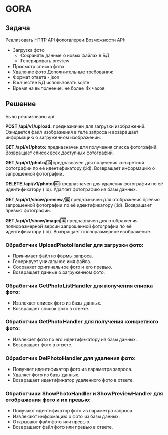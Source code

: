 # GORA

## Задача
Реализовать HTTP API фотогалереи
Возможности API:
- Загрузка фото
  - Сохранять данные о новых файлах в БД
  - Генерировать preview
- Просмотр списка фото
- Удаление фото
Дополнительные требования:
- Формат ответа - json
- В качестве БД использовать sqlite
- Время на выполнение: не более 4х часов


## Решение
Было реализовано api

**POST /api/v1/upload:**  предназначен для загрузки изображений. Ожидается файл изображения в теле запроса и возвращает информацию о загруженном изображении. 

**GET /api/v1/photo:** предназначен для получения списка фотографий. Возвращает список всех доступных фотографий.

**GET /api/v1/photo/:id:** предназначен для получения конкретной фотографии по её идентификатору (:id). Возвращает информацию о запрошенной фотографии.

**DELETE /api/v1/photo/:id:** предназначен для удаления фотографии по её идентификатору (:id). Удаляет фотографию из базы данных.

**GET /api/v1/show/preview/:id:**  предназначен для отображения превью запрошенной фотографии по её идентификатору (:id). Возвращает превью фотографии.

**GET /api/v1/show/image/:id:**  предназначен для отображения полноразмерной версии запрошенной фотографии по её идентификатору (:id). Возвращает полноразмерное изображение.



### Обработчик UploadPhotoHandler для загрузки фото:

- Принимает файл из формы запроса.
- Генерирует уникальное имя файла.
- Сохраняет оригинальное фото и его превью.
- Возвращает данные о загруженном фото.

### Обработчик GetPhotoListHandler для получения списка фото:

- Извлекает список фото из базы данных.
- Возвращает список фото в ответе.

### Обработчик GetPhotoHandler для получения конкретного фото:

- Извлекает фото по его идентификатору из базы данных.
- Возвращает фото в ответе.

### Обработчик DelPhotoHandler для удаления фото:

- Получает идентификатор фото из параметра запроса.
- Удаляет фото из базы данных.
- Возвращает идентификатор удаленного фото в ответе.

### Обработчики ShowPhotoHandler и ShowPreviewHandler для отображения фото и их превью:

- Получают идентификатор фото из параметра запроса.
- Извлекают информацию о фото из базы данных.
- Открывают файл фото или превью.
- Возвращают файл фото или превью в ответе.